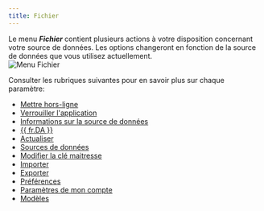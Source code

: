 ```yaml
---
title: Fichier
---
```

Le menu ***Fichier*** contient plusieurs actions à votre disposition concernant votre source de données. Les options changeront en fonction de la source de données que vous utilisez actuellement.  
![Menu Fichier](https://webdevolutions.azureedge.net/docs/fr/rdm/mac/RdmMac4008.png) 

Consulter les rubriques suivantes pour en savoir plus sur chaque paramètre:  

* [Mettre hors-ligne](/fr/rdm/mac/commands/file/go-offline/) 
* [Verrouiller l'application](/fr/rdm/mac/commands/file/lock-application/) 
* [Informations sur la source de données](/fr/rdm/mac/commands/file/data-source-information/) 
* [{{ fr.DA }}](/fr/rdm/mac/commands/file/devolutions-account/) 
* [Actualiser](/fr/rdm/mac/commands/file/backup/refresh/) 
* [Sources de données](/fr/rdm/mac/commands/file/data-sources/overview/) 
* [Modifier la clé maitresse](/fr/rdm/mac/commands/file/manage-password/) 
* [Importer](/fr/rdm/mac/commands/file/import/overview/) 
* [Exporter](/fr/rdm/mac/commands/file/export/overview/) 
* [Préférences](/fr/rdm/mac/commands/file/preferences/general/) 
* [Paramètres de mon compte](/fr/rdm/mac/commands/file/my-account-settings/) 
* [Modèles](/fr/rdm/mac/commands/file/templates/) 
